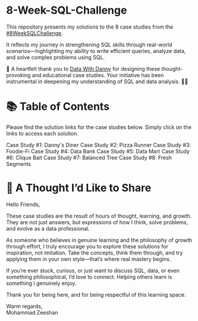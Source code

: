# 8-Week-SQL-Challenge
This repository presents my solutions to the 8 case studies from the  [#8WeekSQLChallenge](https://8weeksqlchallenge.com/).

It reflects my journey in strengthening SQL skills through real-world scenarios—highlighting my ability to write efficient queries, analyze data, and solve complex problems using SQL.

🙏 A heartfelt thank you to [Data With Danny](https://www.linkedin.com/company/datawithdanny/) for designing these thought-provoking and educational case studies. Your initiative has been instrumental in deepening my understanding of SQL and data analysis. 👏🏻

# 📚 Table of Contents
Please find the solution links for the case studies below. Simply click on the links to access each solution.

Case Study #1: Danny's Diner
Case Study #2: Pizza Runner
Case Study #3: Foodie-Fi
Case Study #4: Data Bank
Case Study #5: Data Mart
Case Study #6: Clique Bait
Case Study #7: Balanced Tree
Case Study #8: Fresh Segments

# 🧠 A Thought I’d Like to Share
Hello Friends,

These case studies are the result of hours of thought, learning, and growth. They are not just answers, but expressions of how I think, solve problems, and evolve as a data professional.

As someone who believes in genuine learning and the philosophy of growth through effort, I truly encourage you to explore these solutions for inspiration, not imitation. Take the concepts, think them through, and try applying them in your own style—that’s where real mastery begins.

If you’re ever stuck, curious, or just want to discuss SQL, data, or even something philosophical, I’d love to connect. Helping others learn is something I genuinely enjoy.

Thank you for being here, and for being respectful of this learning space.

Warm regards,<br>
Mohammad Zeeshan
